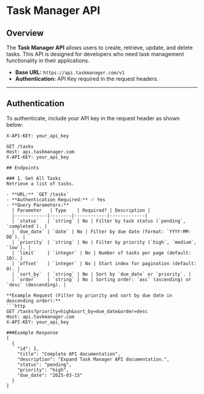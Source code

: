 # Task Manager API

## Overview
The **Task Manager API** allows users to create, retrieve, update, and delete tasks. This API is designed for developers who need task management functionality in their applications.

- **Base URL:** `https://api.taskmanager.com/v1`
- **Authentication:** API Key required in the request headers.

---

## Authentication
To authenticate, include your API key in the request header as shown below:

```http
X-API-KEY: your_api_key

GET /tasks
Host: api.taskmanager.com
X-API-KEY: your_api_key

## Endpoints

### 1. Get All Tasks
Retrieve a list of tasks.

- **URL:** `GET /tasks`
- **Authentication Required:** ✅ Yes  
- **Query Parameters:**
  | Parameter   | Type    | Required? | Description |
  |------------|--------|------------|-------------|
  | `status`   | `string` | No | Filter by task status (`pending`, `completed`). |
  | `due_date` | `date` | No | Filter by due date (format: `YYYY-MM-DD`). |
  | `priority` | `string` | No | Filter by priority (`high`, `medium`, `low`). |
  | `limit`    | `integer` | No | Number of tasks per page (default: 10). |
  | `offset`   | `integer` | No | Start index for pagination (default: 0). |
  | `sort_by`  | `string` | No | Sort by `due_date` or `priority`. |
  | `order`    | `string` | No | Sorting order: `asc` (ascending) or `desc` (descending). |

**Example Request (Filter by priority and sort by due date in descending order):**
```http
GET /tasks?priority=high&sort_by=due_date&order=desc
Host: api.taskmanager.com
X-API-KEY: your_api_key

###Example Response
[
  {
    "id": 1,
    "title": "Complete API documentation",
    "description": "Expand Task Manager API documentation.",
    "status": "pending",
    "priority": "high",
    "due_date": "2025-03-15"
  }
]

